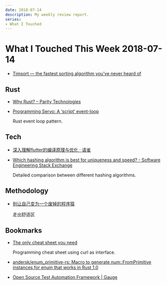 ```yaml
---
date: 2018-07-14
description: My weekly review report.
series:
- What I Touched
---
```


# What I Touched This Week 2018-07-14


* [Timsort — the fastest sorting algorithm you’ve never heard of](https://hackernoon.com/timsort-the-fastest-sorting-algorithm-youve-never-heard-of-36b28417f399)

## Rust

* [Why Rust? – Parity Technologies](https://medium.com/paritytech/why-rust-846fd3320d3f)
* [Programming Servo: A ‘script’ event-loop](https://medium.com/programming-servo/programming-servo-the-script-event-loop-be687b985b3e)

    Rust event loop pattern.

<!--more-->

## Tech
* [深入理解flutter的编译原理与优化 · 语雀](https://yuque.com/xytech/flutter/sh4fbm)
* [Which hashing algorithm is best for uniqueness and speed? - Software Engineering Stack Exchange](https://softwareengineering.stackexchange.com/a/145633/44162)

    Detailed comparison between different hashing algorithms.

## Methodology

* [别让自己变为一个废掉的程序猿](https://mp.weixin.qq.com/s/yzzf6WkTzfVW-299D4MObQ)

    走出舒适区

## Bookmarks

* [The only cheat sheet you need](https://cheat.sh)

    Programming cheat sheet using curl as interface.

* [andersk/enum_primitive-rs: Macro to generate num::FromPrimitive instances for enum that works in Rust 1.0](https://github.com/andersk/enum_primitive-rs)
* [Open Source Test Automation Framework | Gauge](https://gauge.org/)
